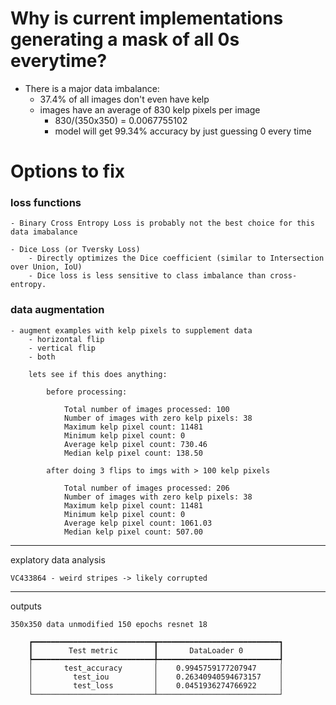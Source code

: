 # Why is current implementations generating a mask of all 0s everytime?

- There is a major data imbalance:
    - 37.4% of all images don't even have kelp
    - images have an average of 830 kelp pixels per image
        - 830/(350x350) = 0.0067755102 
        - model will get 99.34% accuracy by just guessing 0 every time

# Options to fix

### loss functions

    - Binary Cross Entropy Loss is probably not the best choice for this data imabalance

    - Dice Loss (or Tversky Loss)
        - Directly optimizes the Dice coefficient (similar to Intersection over Union, IoU)
        - Dice loss is less sensitive to class imbalance than cross-entropy. 


### data augmentation

    - augment examples with kelp pixels to supplement data 
        - horizontal flip
        - vertical flip
        - both

        lets see if this does anything:

            before processing:

                Total number of images processed: 100
                Number of images with zero kelp pixels: 38
                Maximum kelp pixel count: 11481
                Minimum kelp pixel count: 0
                Average kelp pixel count: 730.46
                Median kelp pixel count: 138.50

            after doing 3 flips to imgs with > 100 kelp pixels

                Total number of images processed: 206
                Number of images with zero kelp pixels: 38
                Maximum kelp pixel count: 11481
                Minimum kelp pixel count: 0
                Average kelp pixel count: 1061.03
                Median kelp pixel count: 507.00

---------------------------------------------------------------------

explatory data analysis

    VC433864 - weird stripes -> likely corrupted


---------------------------------------------------------------------

outputs

    350x350 data unmodified 150 epochs resnet 18

        ┏━━━━━━━━━━━━━━━━━━━━━━━━━━━┳━━━━━━━━━━━━━━━━━━━━━━━━━━━┓
        ┃        Test metric        ┃       DataLoader 0        ┃
        ┡━━━━━━━━━━━━━━━━━━━━━━━━━━━╇━━━━━━━━━━━━━━━━━━━━━━━━━━━┩
        │       test_accuracy       │    0.9945759177207947     │
        │         test_iou          │    0.26340940594673157    │
        │         test_loss         │    0.0451936274766922     │
        └───────────────────────────┴───────────────────────────┘

